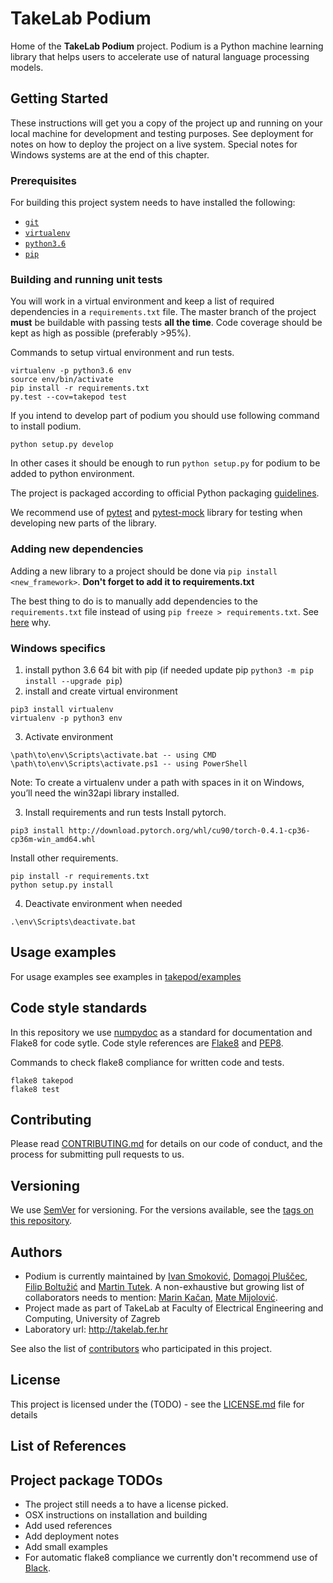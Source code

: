 # TakeLab Podium

Home of the **TakeLab Podium** project. Podium is a Python machine learning library that helps users to accelerate use of natural language processing models. 

## Getting Started
These instructions will get you a copy of the project up and running on your local machine for development and testing purposes. See deployment for notes on how to deploy the project on a live system.
Special notes for Windows systems are at the end of this chapter.

### Prerequisites
For building this project system needs to have installed the following:
- [```git```](https://git-scm.com/)
- [```virtualenv```](https://virtualenv.pypa.io/en/latest/installation/)
- [```python3.6```](https://www.python.org/downloads/release/python-360/)
- [```pip```](https://pypi.org/project/pip/)

### Building and running unit tests

You will work in a virtual environment and keep a list of required
dependencies in a ```requirements.txt``` file. The master branch of the 
project **must** be buildable with passing tests **all the time**. 
Code coverage should be kept as high as possible (preferably >95%). 

Commands to setup virtual environment and run tests.
```
virtualenv -p python3.6 env
source env/bin/activate
pip install -r requirements.txt
py.test --cov=takepod test
```

If you intend to develop part of podium you should use following command to install podium.
```
python setup.py develop
```
In other cases it should be enough to run ```python setup.py``` for podium to be added to python environment.


The project is packaged according to official Python packaging [guidelines](https://packaging.python.org/tutorials/packaging-projects/).

We recommend use of [pytest](https://docs.pytest.org/en/latest/) and [pytest-mock](https://pypi.org/project/pytest-mock/) library for testing when developing new parts of the library.

### Adding new dependencies

Adding a new library to a project should be done via ```pip install <new_framework>```. **Don't forget to add it to requirements.txt** 

The best thing to do is to manually add dependencies to the
```requirements.txt``` file instead of using 
```pip freeze > requirements.txt```. 
See [here](https://medium.com/@tomagee/pip-freeze-requirements-txt-considered-harmful-f0bce66cf895)
why.

### Windows specifics
1. install python 3.6 64 bit with pip
(if needed update pip ``` python3 -m pip install --upgrade pip ```)
2. install and create virtual environment  
```
pip3 install virtualenv
virtualenv -p python3 env
```
3. Activate environment  
```
\path\to\env\Scripts\activate.bat -- using CMD
\path\to\env\Scripts\activate.ps1 -- using PowerShell
```

Note: To create a virtualenv under a path with spaces in it on Windows, you’ll need the win32api library installed.

3. Install requirements and run tests
Install pytorch.  
```
pip3 install http://download.pytorch.org/whl/cu90/torch-0.4.1-cp36-cp36m-win_amd64.whl
```
Install other requirements.  
```
pip install -r requirements.txt
python setup.py install
```

4. Deactivate environment when needed  
```
.\env\Scripts\deactivate.bat
```

## Usage examples
For usage examples see examples in [takepod/examples](https://github.com/FilipBolt/takepod/tree/master/takepod/examples)

## Code style standards
In this repository we use [numpydoc](https://numpydoc.readthedocs.io/en/latest/) as a standard for documentation and Flake8 for code sytle. Code style references are [Flake8](http://flake8.pycqa.org/en/latest/) and [PEP8](https://www.python.org/dev/peps/pep-0008/).

Commands to check flake8 compliance for written code and tests.
```
flake8 takepod
flake8 test
```

## Contributing

Please read [CONTRIBUTING.md](CONTRIBUTING.md) for details on our code of conduct, and the process for submitting pull requests to us.

## Versioning

We use [SemVer](http://semver.org/) for versioning. For the versions available, see the [tags on this repository](https://github.com/FilipBolt/takepod/tags). 

## Authors

* Podium is currently maintained by [Ivan Smoković](https://github.com/ivansmokovic), [Domagoj Pluščec](https://github.com/domi385), [Filip Boltužić](https://github.com/FilipBolt) and [Martin Tutek](https://github.com/mttk). A non-exhaustive but growing list of collaborators needs to mention: [Marin Kačan](https://github.com/mkacan), [Mate Mijolović](https://github.com/matemijolovic).
* Project made as part of TakeLab at Faculty of Electrical Engineering and Computing, University of Zagreb
* Laboratory url: http://takelab.fer.hr

See also the list of [contributors](https://github.com/FilipBolt/takepod/graphs/contributors) who participated in this project.

## License

This project is licensed under the (TODO) - see the [LICENSE.md](LICENSE.md) file for details

## List of References


## Project package TODOs

- The project still needs a to have a license picked. 
- OSX instructions on installation and building
- Add used references
- Add deployment notes
- Add small examples
- For automatic flake8 compliance we currently don't recommend use of [Black](https://github.com/ambv/black).

